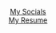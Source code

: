 
<p align="center">
<a href="https://amyth.dev/Socials">My Socials</a> <br>
<a href="https://amyth.dev/resume.pdf">My Resume</a> <br>
</p>
